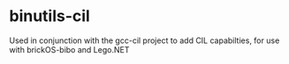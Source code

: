 # binutils-cil
 Used in conjunction with the gcc-cil project to add CIL capabilties, for use with brickOS-bibo and Lego.NET
